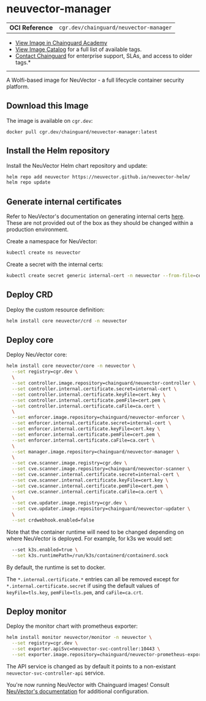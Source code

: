 <!--monopod:start-->
# neuvector-manager
| | |
| - | - |
| **OCI Reference** | `cgr.dev/chainguard/neuvector-manager` |


* [View Image in Chainguard Academy](https://edu.chainguard.dev/chainguard/chainguard-images/reference/neuvector-manager/overview/)
* [View Image Catalog](https://console.enforce.dev/images/catalog) for a full list of available tags.
* [Contact Chainguard](https://www.chainguard.dev/chainguard-images) for enterprise support, SLAs, and access to older tags.*

---
<!--monopod:end-->

<!--overview:start-->
A Wolfi-based image for NeuVector - a full lifecycle container security platform.
<!--overview:end-->

<!--getting:start-->
## Download this Image
The image is available on `cgr.dev`:

```
docker pull cgr.dev/chainguard/neuvector-manager:latest
```
<!--getting:end-->

<!--body:start-->
## Install the Helm repository

Install the NeuVector Helm chart repository and update:

```bash
helm repo add neuvector https://neuvector.github.io/neuvector-helm/
helm repo update
```

## Generate internal certificates

Refer to NeuVector's documentation on generating internal certs [here](https://open-docs.neuvector.com/deploying/production/internal). These are
not provided out of the box as they should be changed within a production environment.

Create a namespace for NeuVector:

```bash
kubectl create ns neuvector
```

Create a secret with the internal certs:

```bash
kubectl create secret generic internal-cert -n neuvector --from-file=cert.key --from-file=cert.pem --from-file=ca.cert
```

## Deploy CRD

Deploy the custom resource definition:

```bash
helm install core neuvector/crd -n neuvector
```

## Deploy core

Deploy NeuVector core:

```bash
helm install core neuvector/core -n neuvector \
  --set registry=cgr.dev \
  \
  --set controller.image.repository=chainguard/neuvector-controller \
  --set controller.internal.certificate.secret=internal-cert \
  --set controller.internal.certificate.keyFile=cert.key \
  --set controller.internal.certificate.pemFile=cert.pem \
  --set controller.internal.certificate.caFile=ca.cert \
  \
  --set enforcer.image.repository=chainguard/neuvector-enforcer \
  --set enforcer.internal.certificate.secret=internal-cert \
  --set enforcer.internal.certificate.keyFile=cert.key \
  --set enforcer.internal.certificate.pemFile=cert.pem \
  --set enforcer.internal.certificate.caFile=ca.cert \
  \
  --set manager.image.repository=chainguard/neuvector-manager \
  \
  --set cve.scanner.image.registry=cgr.dev \
  --set cve.scanner.image.repository=chainguard/neuvector-scanner \
  --set cve.scanner.internal.certificate.secret=internal-cert \
  --set cve.scanner.internal.certificate.keyFile=cert.key \
  --set cve.scanner.internal.certificate.pemFile=cert.pem \
  --set cve.scanner.internal.certificate.caFile=ca.cert \
  \
  --set cve.updater.image.registry=cgr.dev \
  --set cve.updater.image.repository=chainguard/neuvector-updater \
  \
  --set crdwebhook.enabled=false
```

Note that the container runtime will need to be changed depending on where NeuVector is deployed.
For example, for k3s we would set:

```bash
  --set k3s.enabled=true \
  --set k3s.runtimePath=/run/k3s/containerd/containerd.sock
```

By default, the runtime is set to docker.

The `*.internal.certificate.*` entries can all be removed except for `*.internal.certificate.secret`
if using the default values of `keyFile=tls.key`, `pemFile=tls.pem`, and `caFile=ca.crt`.

## Deploy monitor

Deploy the monitor chart with prometheus exporter:

```bash
helm install monitor neuvector/monitor -n neuvector \
  --set registry=cgr.dev \
  --set exporter.apiSvc=neuvector-svc-controller:10443 \
  --set exporter.image.repository=chainguard/neuvector-prometheus-exporter
```

The API service is changed as by default it points to a non-existant `neuvector-svc-controller-api` service.

You're now running NeuVector with Chainguard images! Consult [NeuVector's documentation](https://open-docs.neuvector.com/) for additional configuration.
<!--body:end-->
